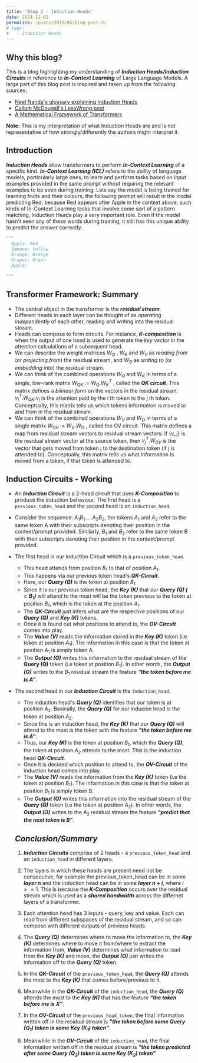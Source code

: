 ```yaml
---
title: 'Blog 2 - Induction Heads'
date: 2024-12-02
permalink: /posts/2013/08/blog-post-2/
# tags:
#   - Induction Heads
---
```


## **Why this blog?**
This is a blog highlighting my understanding of ***Induction Heads/Induction Circuits*** in reference to ***In-Context Learning*** of Large Language Models. A large part of this blog post is inspired and taken up from the following sources:
- [Neel Nanda's glossary explaining Induction Heads](https://dynalist.io/d/n2ZWtnoYHrU1s4vnFSAQ519J#z=_Jzi6YHRHKP1JziwdE02qdYZ)
- [Callum McDougall's LessWrong post](https://www.perfectlynormal.co.uk/blog-induction-heads-illustrated)
- [A Mathematical Framework of Transformers](https://transformer-circuits.pub/2021/framework/index.html)

**Note:** This is my interpretation of what Induction Heads are and is not representative of how strongly/differently the authors might interpret it.

## **Introduction**
***Induction Heads*** allow transformers to perform ***In-Context Learning*** of a specific kind.
***In-Context Learning (ICL)*** refers to the ability of language models, particularly large ones, to learn and perform tasks based on input examples provided in the same prompt without requiring the relevant examples to be seen during training. 
Lets say the model is being trained for learning fruits and their colours, the following prompt will result in the model predicting Red, because Red appears after Apple in the context above, such kinds of In-Context Learning tasks that involve some sort of a pattern matching, Induction Heads play a very important role. Even if the model hasn't seen any of these words during training, it still has this unique ability to predict the answer correctly.
```python
"""
  Apple: Red
  Banana: Yellow
  Orange: Orange
  Grapes: Green
  Apple:  

"""
``` 
## **Transformer Framework: Summary**
- The central object in the transformer is the ***residual stream***.
- Different heads in each layer can be thought of as *operating independently* of each other, reading and writing into the residual stream.
- Heads can compose to form circuits. For instance, 
***K-composition*** is when the output of one head is used to generate the *key vector* in the attention calculations of a subsequent head.
- We can describe the weight matrices $W_Q$ , $W_K$ and $W_V$ as *reading from* (or *projecting from*) the residual stream, and $W_O$ as *writing to* (or *embedding into*) the residual stream.
- We can think of the combined operations $W_Q$ and $W_K$ in terms of a single, low-rank matrix $W_{QK}$ := $W_Q. {W_K}^T$ , called the ***QK circuit***. This matrix defines a *bilinear form* on the vectors in the residual stream: ${v_i}^T.W_{QK}.v_j$ is the attention paid by the i th token to the j th token. Conceptually, this matrix tells us which tokens information is moved to and from in the residual stream.
- We can think of the combined operations $W_V$ and $W_O$ in terms of a single matrix $W_{OV}$ := $W_V.W_O$ , called the OV circuit. This matrix defines a map from residual stream vectors to residual stream vectors: if {v_j} is the residual stream vector at the source token, then ${v_j}^T.W_{OV}$ is the vector that gets moved from token j to the destination token (if j is attended to). Conceptually, this matrix tells us what information is moved from a token, if that token is attended to.


## **Induction Circuits - Working**
- An ***Induction Circuit*** is a 2-head circuit that uses ***K-Composition*** to produce the induction behaviour. The first head is a `previous_token_head` and the second head is an `induction_head`. 
- Consider the sequence: $A_1B_1.....A_2B_2$, the tokens $A_1$ and $A_2$ refer to the same token A with their subscripts denoting their position in the context/prompt provided. Similarly, $B_1$ and $B_2$ refer to the same token B with their subscripts denoting their position in the context/prompt provided.
- The first head in our Induction Circuit which is a `previous_token_head`.
  - This head attends from position $B_1$ to that of position $A_1$. 
  - This happens via our previous token head's ***QK-Circuit***.
  - Here, our ***Query (Q)*** is the token at position $B_1$
  - Since it is our previous token head, the ***Key (K)*** that our ***Query (Q)  $(= B_1)$*** will attend to the most will be the token previous to the token at position $B_1$, which is the token at the position $A_1$.
  - The ***QK-Circuit*** just infers what are the respective positions of our ***Query (Q)*** and ***Key (K)*** tokens.
  - Once it is found out what positions to attend to, the ***OV-Circuit*** comes into play.
  - The ***Value (V)*** reads the information stored in the ***Key (K)*** token (i.e token at position $A_1$). The information in this case is that the token at position $A_1$ is simply token A.
  - The ***Output (O)*** writes this information to the residual stream of the **Query (Q)** token (i.e token at position $B_1$). In other words, the ***Output (O)*** writes to the $B_1$ residual stream the feature ***"the token before me is A"***.
- The second head in our ***Induction Circuit*** is the `induction_head`.
  - The induction head's ***Query (Q)*** identifies that our token is at position $A_2$. Basically, the ***Query (Q)*** for our inducion head is the token at position $A_2$. 
  - Since this is an induction head, the ***Key (K)*** that our ***Query (Q)*** will attend to the most is the token with the feature ***"the token before me is A"***.
  - Thus, our ***Key (K)*** is the token at position $B_1$, which the ***Query (Q)***, the token at position $A_2$ attends to the most. This is the induction head ***QK-Circuit***.
  - Once it is decided which position to attend to, the ***OV-Circuit*** of the induction head comes into play.
  - The ***Value (V)*** reads the information from the ***Key (K)*** token (i.e the token at position $B_1$). The information in this case is that the token at position $B_1$ is simply token B.
  - The ***Output (O)*** writes this information into the residual stream of the ***Query (Q)*** token (i.e the token at position $A_2$). In other words, the ***Output (O)*** writes to the $A_2$ residual stream the feature ***"predict that the next token is B"***.

  ## ***Conclusion/Summary***
  1) ***Induction Circuits*** comprise of 2 heads - a `previous_token_head` and an `induction_head` in different layers.

  2) The layers in which these heads are present need not be consecutive, for example the previous_token_head can be in some ***layer $n$*** and the induction head can be in some ***layer $n + i$***, where $i >= 1$. This is because the ***K-Composition*** occurs over the residual stream which is used as a ***shared bandwidth*** across the differnet layers of a transformer.

  3) Each attention head has 3 inputs - query, key and value. Each can read from different subspaces of the residual stream, and so can compose with different outputs of previous heads. 

  4) The ***Query (Q)*** determines where to move the information to, the ***Key (K)*** determines where to move it from/where to extract the information from, ***Value (V)*** determines what information to read from the ***Key (K)*** and move, the ***Output (O)*** just writes the information off to the ***Query (Q)*** token.

  5) In the ***QK-Circuit*** of the `previous_token_head`, the ***Query (Q)*** attends the most to the ***Key (K)*** that comes before/previous to it.

  6) Meanwhile in the ***QK-Circuit*** of the `induction_head`, the ***Query (Q)*** attends the most to the ***Key (K)*** that has the feature ***"the token before me is X"***. 

  7) In the ***OV-Circuit*** of the `previous_head_token`, the final information written off in the residual stream is ***"the token before some ***Query ($Q_1$)*** token is some ***Key ($K_1$)*** token"***.

  8) Meanwhile in the ***OV-Circuit*** of the `induction_head`, the final information written off in the residual stream is ***"the token predicted after some ***Query ($Q_2$)*** token is some ***Key ($K_2$)*** token"***


